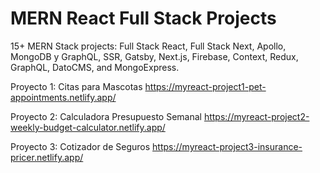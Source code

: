 # MERN React Full Stack Projects
15+ MERN Stack projects: Full Stack React, Full Stack Next, Apollo, MongoDB y GraphQL, SSR, Gatsby, Next.js, Firebase, Context, Redux, GraphQL, DatoCMS, and MongoExpress.

Proyecto 1: Citas para Mascotas https://myreact-project1-pet-appointments.netlify.app/

Proyecto 2: Calculadora Presupuesto Semanal https://myreact-project2-weekly-budget-calculator.netlify.app/

Proyecto 3: Cotizador de Seguros https://myreact-project3-insurance-pricer.netlify.app/
